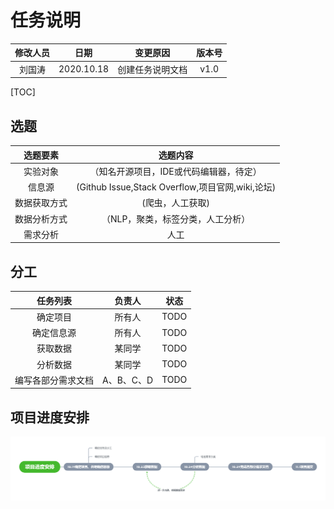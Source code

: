 # 任务说明

| 修改人员 |    日期    |     变更原因     | 版本号 |
| :------: | :--------: | :--------------: | :----: |
|  刘国涛  | 2020.10.18 | 创建任务说明文档 |  v1.0  |





[TOC]



## 选题

|   选题要素   |                     选题内容                     |
| :----------: | :----------------------------------------------: |
|   实验对象   |     （知名开源项目，IDE或代码编辑器，待定）      |
|    信息源    | (Github Issue,Stack Overflow,项目官网,wiki,论坛) |
| 数据获取方式 |                 (爬虫，人工获取)                 |
| 数据分析方式 |        （NLP，聚类，标签分类，人工分析）         |
|   需求分析   |                       人工                       |



## 分工

|      任务列表      |   负责人   | 状态 |
| :----------------: | :--------: | :--: |
|      确定项目      |   所有人   | TODO |
|     确定信息源     |   所有人   | TODO |
|      获取数据      |   某同学   | TODO |
|      分析数据      |   某同学   | TODO |
| 编写各部分需求文档 | A、B、C、D | TODO |



## 项目进度安排

![项目进度安排](项目进度安排.png)

